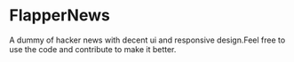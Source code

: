 # FlapperNews
A dummy of hacker news with decent ui and responsive design.Feel free to use the code and contribute to make it better.
